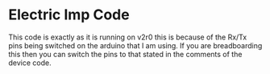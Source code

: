 Electric Imp Code
=================

This code is exactly as it is running on v2r0 this is because of the Rx/Tx pins being switched on the arduino that I am using.  If you are breadboarding this then you can switch the pins to that stated in the comments of the device code. 
